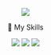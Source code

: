  <div style="text-align: center"> 

 
![](https://capsule-render.vercel.app/api?type=venom&height=250&color=gradient&text=Ahyeon%20Kim&reversal=f'se&fontAlign=50&textBg=false&animation=fadeIn&desc=Web%20Developer&descAlign=50&descAlignY=67&fontAlignY=47)

<!--
**may54ther/may54ther** is a ✨ _special_ ✨ repository because its `README.md` (this file) appears on your GitHub profile.

Here are some ideas to get you started:

- 🔭 I’m currently working on ...
- 🌱 I’m currently learning ...
- 👯 I’m looking to collaborate on ...
- 🤔 I’m looking for help with ...
- 💬 Ask me about ...
- 📫 How to reach me: ...
- 😄 Pronouns: ...
- ⚡ Fun fact: ...
-->
  
🌱 My Skills


<!--
[![My Skills](https://skillicons.dev/icons?i=html,css,js,bootstrap,react,java,spring,gradle,hibernate,mysql)](https://skillicons.dev)

[![My Skills](https://skillicons.dev/icons?i=postman,discord,ps,figma,notion,codepen)](https://skillicons.dev)

[![My Skills](https://skillicons.dev/icons?i=git,githubactions,docker,vscode,idea,bash,linux,aws)](https://skillicons.dev)
-->
  

  
![](http://github-profile-summary-cards.vercel.app/api/cards/profile-details?username=may54ther&theme=algolia)
![](http://github-profile-summary-cards.vercel.app/api/cards/repos-per-language?username=may54ther&theme=algolia)
![](http://github-profile-summary-cards.vercel.app/api/cards/stats?username=may54ther&theme=algolia)
<!--
![](http://github-profile-summary-cards.vercel.app/api/cards/most-commit-language?username=may54ther&theme=algolia)
![](http://github-profile-summary-cards.vercel.app/api/cards/productive-time?username=may54ther&theme=algolia&utcOffset=8)
-->

</div>
